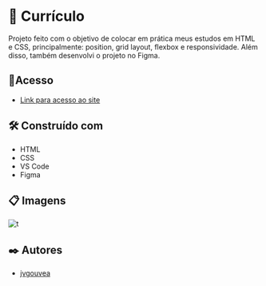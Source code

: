 # 📄 Currículo

Projeto feito com o objetivo de colocar em prática meus estudos em HTML e CSS, principalmente: position, grid layout, flexbox e responsividade. Além disso,
também desenvolvi o projeto no Figma.

## 📌Acesso

* [Link para acesso ao site](https://projeto-curriculo.vercel.app/) 

## 🛠️ Construído com

* HTML
* CSS
* VS Code
* Figma

## 📋 Imagens

![t](https://user-images.githubusercontent.com/86687541/153797146-7c5b682c-8e2c-4a15-a69b-1b028264884b.png)

## ✒️ Autores

* [jvgouvea](https://github.com/jvgouvea)


